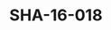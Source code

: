 ---
pid: SHA-16-018
title: SHA-16-018
language: en
original_label: 
rights: Sharhabil Ahmed
location_of_original: Sharhabil Ahmed
photographer_or_studio: 
scanned_from: photograph 10 by 15.1
_date: 2003-2004
location: Egypt, Cairo
description: Sharhabil Ahmed concert
additional_notes: 
permission_display: 'yes'
on_server: 'no'
on_website: 'no'
permalink: /photopages/en/SHA-16-018.html
layout: photo-page
---
